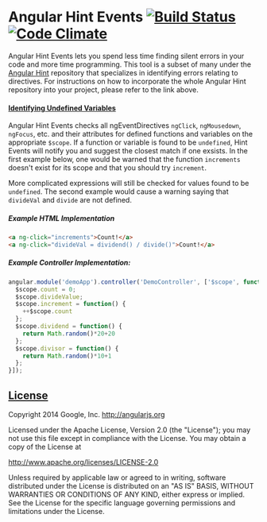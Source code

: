 Angular Hint Events [![Build Status](https://travis-ci.org/angular/angular-hint-events.svg?branch=master)](https://travis-ci.org/angular/angular-hint-events) [![Code Climate](https://codeclimate.com/github/angular/angular-hint-events.png)](https://codeclimate.com/github/angular/angular-hint-events)
==================

Angular Hint Events lets you spend less time finding silent errors in your code and more time programming. This tool is a subset of many under the [Angular Hint](https://github.com/angular/angular-hint) repository that specializes in identifying errors relating to directives. For instructions on how to incorporate the whole Angular Hint repository into your project, please refer to the link above.

#### [Identifying Undefined Variables](identifying-undefined-variables)
Angular Hint Events checks all ngEventDirectives `ngClick`, `ngMousedown`, `ngFocus`, etc. and their attributes for defined functions and variables on the appropriate `$scope`. If a function or variable is found to be `undefined`, Hint Events will notify you and suggest the closest match if one exsists. In the first example below, one would be warned that the function `increments` doesn't exist for its scope and that you should try `increment`.

More complicated expressions will still be checked for values found to be `undefined`. The second example would cause a warning saying that `divideVal` and `divide` are not defined.

##### Example HTML Implementation
```html
<a ng-click="increments">Count!</a>
<a ng-click="divideVal = dividend() / divide()">Count!</a>
```

##### Example Controller Implementation:
```javascript
angular.module('demoApp').controller('DemoController', ['$scope', function($scope) {
  $scope.count = 0;
  $scope.divideValue;
  $scope.increment = function() {
    ++$scope.count
  };
  $scope.dividend = function() {
    return Math.random()*20+20
  };
  $scope.divisor = function() {
    return Math.random()*10+1
  };
}]);
```

## [License](LICENSE)

Copyright 2014 Google, Inc. http://angularjs.org

Licensed under the Apache License, Version 2.0 (the "License");
you may not use this file except in compliance with the License.
You may obtain a copy of the License at

   http://www.apache.org/licenses/LICENSE-2.0

Unless required by applicable law or agreed to in writing, software
distributed under the License is distributed on an "AS IS" BASIS,
WITHOUT WARRANTIES OR CONDITIONS OF ANY KIND, either express or implied.
See the License for the specific language governing permissions and
limitations under the License.
